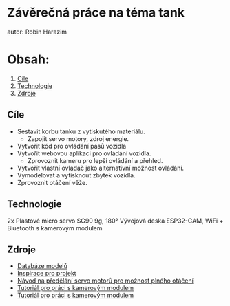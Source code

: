 # Závěrečná práce na téma tank

autor: Robin Harazim

# Obsah:
1. [Cíle](#cíle)
2. [Technologie](#technologie)
3. [Zdroje](#zdroje)


## Cíle
- Sestavit korbu tanku z vytiskutého materiálu.
  - Zapojit servo motory, zdroj energie.
- Vytvořit kód pro ovládání pásů vozidla
- Vytvořit webovou aplikaci pro ovládání vozidla.
  - Zprovoznit kameru pro lepší ovládání a přehled.
- Vytvořit vlastní ovladač jako alternativní možnost ovládání.
- Vymodelovat a vytisknout zbytek vozidla.
- Zprovoznit otáčení věže.  

## Technologie
2x Plastové micro servo SG90 9g, 180°
Vývojová deska ESP32-CAM, WiFi + Bluetooth s kamerovým modulem
## Zdroje
- [Databáze modelů](https://www.thingiverse.com/thing:4238136)
- [Inspirace pro projekt](https://www.youtube.com/watch?v=tyY7AN132Xs)
- [Návod na předělání servo motorů pro možnost plného otáčení](https://www.youtube.com/watch?v=I-sZ5HWsGZU)
- [Tutoriál pro práci s kamerovým modulem](https://www.youtube.com/watch?v=Sb08leLWOgA)
- [Tutoriál pro práci s kamerovým modulem](https://www.youtube.com/watch?v=hSr557hppwY)


